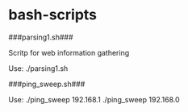 # bash-scripts

###parsing1.sh###

Scritp for web information gathering

Use: ./parsing1.sh


###ping_sweep.sh###

Use: ./ping_sweep 192.168.1
./ping_sweep 192.168.0
